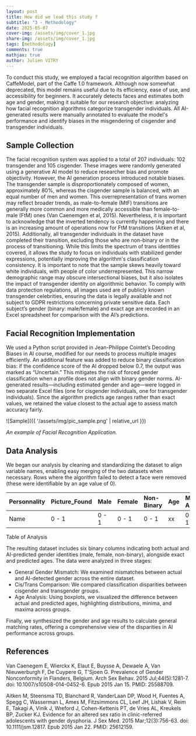 ```yaml
---
layout: post
title: How did we lead this study ?
subtitle: "3 - Methodology"
date: 2025-05-07
cover-img: /assets/img/cover_1.jpg
share-img: /assets/img/cover_1.jpg
tags: [methodology]
comments: true
mathjax: true
author: Julien VITRY
---
```


To conduct this study, we employed a facial recognition algorithm based on CaffeModel, part of the Caffe 1.0 framework. Although now somewhat deprecated, this model remains useful due to its efficiency, ease of use, and accessibility for beginners. It accurately detects faces and estimates both age and gender, making it suitable for our research objective: analyzing how facial recognition algorithms categorize transgender individuals. All AI-generated results were manually annotated to evaluate the model's performance and identify biases in the misgendering of cisgender and transgender individuals.

## Sample Collection
The facial recognition system was applied to a total of 207 individuals: 102 transgender and 105 cisgender. These images were randomly generated using a generative AI model to reduce researcher bias and promote objectivity. However, the AI generation process introduced notable biases. The transgender sample is disproportionately composed of women, approximately 80%, whereas the cisgender sample is balanced, with an equal number of men and women.
This overrepresentation of trans women may reflect broader trends, as male-to-female (MtF) transitions are generally more common and more medically accessible than female-to-male (FtM) ones (Van Caenemgen et al, 2015). Nevertheless, it is important to acknowledge that the inverted tendency is currently happening and there is an increasing amount of operations now for FtM transitions (Aitken et al, 2015). Additionally, all transgender individuals in the dataset have completed their transition, excluding those who are non-binary or in the process of transitioning. While this limits the spectrum of trans identities covered, it allows the study to focus on individuals with stabilized gender expressions, potentially improving the algorithm's classification consistency.
It is important to note that the sample skews heavily toward white individuals, with people of color underrepresented. This narrow demographic range may obscure intersectional biases, but it also isolates the impact of transgender identity on algorithmic behavior. To comply with data protection regulations, all images used are of publicly known transgender celebrities, ensuring the data is legally available and not subject to GDPR restrictions concerning private sensitive data. Each subject’s gender (binary: male/female) and exact age are recorded in an Excel spreadsheet for comparison with the AI’s predictions.

## Facial Recognition Implementation
We used a Python script provided in Jean-Philippe Cointet’s Decoding Biases in AI course, modified for our needs to process multiple images efficiently. An additional feature was added to reduce binary classification bias: if the confidence score of the AI dropped below 0.7, the output was marked as “Uncertain.” This mitigates the risk of forced gender classification when a profile does not align with binary gender norms.
AI-generated results—including estimated gender and age—were logged in two separate Excel files (one for cisgender individuals, one for transgender individuals). Since the algorithm predicts age ranges rather than exact values, we retained the value closest to the actual age to assess match accuracy fairly.

![Sample]({{ '/assets/img/pic_sample.png' | relative_url }})

_An example of Facial Recognition Application._

## Data Analysis
We began our analysis by cleaning and standardizing the dataset to align variable names, enabling easy merging of the two datasets when necessary. Rows where the algorithm failed to detect a face were removed (these were identifiable by an age value of 0).

| Personnality | Picture_Found | Male | Female | Non-Binary | Age | Male AI | Female AI | Uncertain AI | Age AI |
| :----------- | :------------ | :--- | :----- | :--------- | :-- | :------ | :-------- | :----------- | :----- |
| Name         | 0 - 1         | 0 - 1 | 0 - 1  | 0 - 1      | xx  | 0 - 1   | 0 - 1     | 0 - 1        | xx     |

Table of Analysis

The resulting dataset includes six binary columns indicating both actual and AI-predicted gender identities (male, female, non-binary), alongside exact and predicted ages.
The data were analyzed in three stages:
- General Gender Mismatch: We examined mismatches between actual and AI-detected gender across the entire dataset.
- Cis/Trans Comparison: We compared classification disparities between cisgender and transgender groups.
- Age Analysis: Using boxplots, we visualized the difference between actual and predicted ages, highlighting distributions, minima, and maxima across groups.

Finally, we synthesized the gender and age results to calculate general matching rates, offering a comprehensive view of the disparities in AI performance across groups.

## References 
Van Caenegem E, Wierckx K, Elaut E, Buysse A, Dewaele A, Van Nieuwerburgh F, De Cuypere G, T'Sjoen G. Prevalence of Gender Nonconformity in Flanders, Belgium. Arch Sex Behav. 2015 Jul;44(5):1281-7. doi: 10.1007/s10508-014-0452-6. Epub 2015 Jan 15. PMID: 25588709.

Aitken M, Steensma TD, Blanchard R, VanderLaan DP, Wood H, Fuentes A, Spegg C, Wasserman L, Ames M, Fitzsimmons CL, Leef JH, Lishak V, Reim E, Takagi A, Vinik J, Wreford J, Cohen-Kettenis PT, de Vries AL, Kreukels BP, Zucker KJ. Evidence for an altered sex ratio in clinic-referred adolescents with gender dysphoria. J Sex Med. 2015 Mar;12(3):756-63. doi: 10.1111/jsm.12817. Epub 2015 Jan 22. PMID: 25612159.



